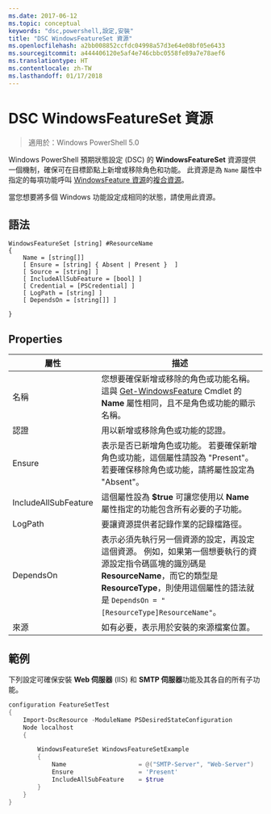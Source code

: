 ```yaml
---
ms.date: 2017-06-12
ms.topic: conceptual
keywords: "dsc,powershell,設定,安裝"
title: "DSC WindowsFeatureSet 資源"
ms.openlocfilehash: a2bb008852ccfdc04998a57d3e64e08bf05e6433
ms.sourcegitcommit: a444406120e5af4e746cbbc0558fe89a7e78aef6
ms.translationtype: HT
ms.contentlocale: zh-TW
ms.lasthandoff: 01/17/2018
---
```

# <a name="dsc-windowsfeatureset-resource"></a>DSC WindowsFeatureSet 資源

> 適用於：Windows PowerShell 5.0

Windows PowerShell 預期狀態設定 (DSC) 的 **WindowsFeatureSet** 資源提供一個機制，確保可在目標節點上新增或移除角色和功能。
此資源是為 `Name` 屬性中指定的每項功能呼叫 [WindowsFeature 資源](windowsfeatureResource.md)的[複合資源](authoringResourceComposite.md)。

當您想要將多個 Windows 功能設定成相同的狀態，請使用此資源。

## <a name="syntax"></a>語法

```
WindowsFeatureSet [string] #ResourceName
{
    Name = [string[]] 
    [ Ensure = [string] { Absent | Present }  ]
    [ Source = [string] ]
    [ IncludeAllSubFeature = [bool] ]
    [ Credential = [PSCredential] ]
    [ LogPath = [string] ]
    [ DependsOn = [string[]] ]
    
}
```

## <a name="properties"></a>Properties

|  屬性  |  描述   | 
|---|---| 
| 名稱| 您想要確保新增或移除的角色或功能名稱。 這與 [Get-WindowsFeature](https://technet.microsoft.com/en-us/library/jj205469.aspx) Cmdlet 的 **Name** 屬性相同，且不是角色或功能的顯示名稱。| 
| 認證| 用以新增或移除角色或功能的認證。| 
| Ensure| 表示是否已新增角色或功能。 若要確保新增角色或功能，這個屬性請設為 "Present"。若要確保移除角色或功能，請將屬性設定為 "Absent"。| 
| IncludeAllSubFeature| 這個屬性設為 **$true** 可讓您使用以 **Name** 屬性指定的功能包含所有必要的子功能。| 
| LogPath| 要讓資源提供者記錄作業的記錄檔路徑。| 
| DependsOn| 表示必須先執行另一個資源的設定，再設定這個資源。 例如，如果第一個想要執行的資源設定指令碼區塊的識別碼是 __ResourceName__，而它的類型是 __ResourceType__，則使用這個屬性的語法就是 `DependsOn = "[ResourceType]ResourceName"`。| 
| 來源| 如有必要，表示用於安裝的來源檔案位置。| 

## <a name="example"></a>範例

下列設定可確保安裝 **Web 伺服器** (IIS) 和 **SMTP 伺服器**功能及其各自的所有子功能。

```powershell
configuration FeatureSetTest
{
    Import-DscResource -ModuleName PSDesiredStateConfiguration
    Node localhost
    {

        WindowsFeatureSet WindowsFeatureSetExample
        {
            Name                    = @("SMTP-Server", "Web-Server")
            Ensure                  = 'Present'
            IncludeAllSubFeature    = $true
        } 
    }
}
```

